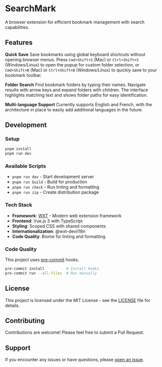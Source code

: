 # SearchMark

A browser extension for efficient bookmark management with search capabilities.

## Features

**Quick Save**
Save bookmarks using global keyboard shortcuts without opening browser menus. Press `Cmd+Shift+S` (Mac) or `Ctrl+Shift+S` (Windows/Linux) to open the popup for custom folder selection, or `Cmd+Shift+B` (Mac) or `Ctrl+Shift+B` (Windows/Linux) to quickly save to your bookmark toolbar.

**Folder Search**
Find bookmark folders by typing their names. Navigate results with arrow keys and expand folders with children. The interface highlights matching text and shows folder paths for easy identification.

**Multi-language Support**
Currently supports English and French, with the architecture in place to easily add additional languages in the future.

## Development

### Setup
```bash
pnpm install
pnpm run dev
```

### Available Scripts
- `pnpm run dev` - Start development server
- `pnpm run build` - Build for production
- `pnpm run check` - Run linting and formatting
- `pnpm run zip` - Create distribution package

### Tech Stack
- **Framework**: [WXT](https://wxt.dev/) - Modern web extension framework
- **Frontend**: Vue.js 3 with TypeScript
- **Styling**: Scoped CSS with shared components
- **Internationalization**: @wxt-dev/i18n
- **Code Quality**: Biome for linting and formatting

### Code Quality
This project uses [pre-commit](https://pre-commit.com/) hooks.

```bash
pre-commit install          # Install hooks
pre-commit run --all-files  # Run manually
```

## License

This project is licensed under the MIT License - see the [LICENSE](LICENSE) file for details.

## Contributing

Contributions are welcome! Please feel free to submit a Pull Request.

## Support

If you encounter any issues or have questions, please [open an issue](https://github.com/JonathanPiaget/Searchmark/issues).
